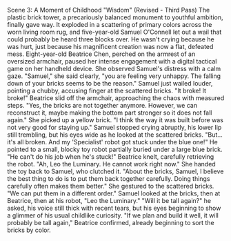 Scene 3: A Moment of Childhood "Wisdom" (Revised - Third Pass)
The plastic brick tower, a precariously balanced monument to youthful ambition, finally gave way. It exploded in a scattering of primary colors across the worn living room rug, and five-year-old Samuel O'Connell let out a wail that could probably be heard three blocks over. He wasn't crying because he was hurt, just because his magnificent creation was now a flat, defeated mess.
Eight-year-old Beatrice Chen, perched on the armrest of an oversized armchair, paused her intense engagement with a digital tactical game on her handheld device. She observed Samuel's distress with a calm gaze. "Samuel," she said clearly, "you are feeling very unhappy. The falling down of your bricks seems to be the reason."
Samuel just wailed louder, pointing a chubby, accusing finger at the scattered bricks. "It broke! It broke!"
Beatrice slid off the armchair, approaching the chaos with measured steps. "Yes, the bricks are not together anymore. However, we can reconstruct it, maybe making the bottom part stronger so it does not fall again." She picked up a yellow brick. "I think the way it was built before was not very good for staying up."
Samuel stopped crying abruptly, his lower lip still trembling, but his eyes wide as he looked at the scattered bricks. "But... it's all broken. And my 'Specialist' robot got stuck under the blue one!" He pointed to a small, blocky toy robot partially buried under a large blue brick. "He can't do his job when he's stuck!"
Beatrice knelt, carefully retrieving the robot. "Ah, Leo the Luminary. He cannot work right now." She handed the toy back to Samuel, who clutched it. "About the bricks, Samuel, I believe the best thing to do is to put them back together carefully. Doing things carefully often makes them better." She gestured to the scattered bricks. "We can put them in a different order."
Samuel looked at the bricks, then at Beatrice, then at his robot, "Leo the Luminary." "Will it be tall again?" he asked, his voice still thick with recent tears, but his eyes beginning to show a glimmer of his usual childlike curiosity.
"If we plan and build it well, it will probably be tall again," Beatrice confirmed, already beginning to sort the bricks by color.
 